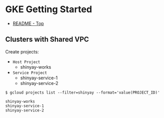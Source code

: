 # GKE Getting Started
- [README - Top](README.md)

## Clusters with Shared VPC
Create projects:
- `Host Project`
  - shinyay-works
- `Service Project`
  - shinyay-service-1
  - shinyay-service-2

```
$ gcloud projects list --filter=shinyay --format='value(PROJECT_ID)'

shinyay-works
shinyay-service-1
shinyay-service-2
```